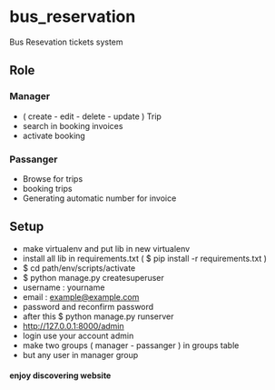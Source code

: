 # bus_reservation
Bus Resevation tickets system
## Role 
### Manager
* ( create - edit - delete - update ) Trip
* search in booking invoices 
* activate booking
### Passanger
* Browse for trips
* booking trips
* Generating automatic number for invoice
## Setup
* make virtualenv and put lib in new virtualenv
* install all lib in requirements.txt ( $ pip install -r requirements.txt )
* $ cd path/env/scripts/activate
* $ python manage.py createsuperuser
* username : yourname
* email : example@example.com
* password and reconfirm password
* after this $ python manage.py runserver
* http://127.0.0.1:8000/admin
* login use your account admin
* make two groups ( manager - passanger ) in groups table
* but any user in manager group
#### enjoy discovering website
